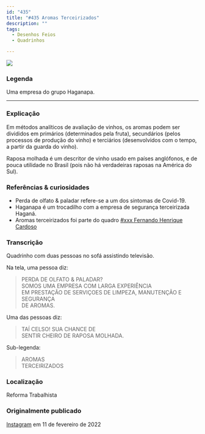 ```yaml
---
id: "435"
title: "#435 Aromas Terceirizados"
description: ""
tags:
  - Desenhos Feios
  - Quadrinhos

---
```

![](https://bebiodicionario-com.s3.amazonaws.com/media/posts/202202/BOD435.jpg)

### Legenda

Uma empresa do grupo Haganapa.

---

### Explicação

Em métodos analíticos de avaliação de vinhos, os aromas podem ser divididos em primários (determinados pela fruta), secundários (pelos processos de produção do vinho) e terciários (desenvolvidos com o tempo, a partir da guarda do vinho).

Raposa molhada é um descritor de vinho usado em países anglófonos, e de pouca utilidade no Brasil (pois não há verdadeiras raposas na América do Sul).

### Referências & curiosidades
- Perda de olfato & paladar refere-se a um dos sintomas de Covid-19.
- Haganapa é um trocadilho com a empresa de segurança terceirizada Haganá.
- Aromas terceirizados foi parte do quadro [#xxx Fernando Henrique Cardoso](/)

### Transcrição
Quadrinho com duas pessoas no sofá assistindo televisão.

Na tela, uma pessoa diz:
> PERDA DE OLFATO & PALADAR?  
> SOMOS UMA EMPRESA COM LARGA EXPERIÊNCIA  
> EM PRESTAÇÃO DE SERVIÇOES DE LIMPEZA, MANUTENÇÃO E SEGURANÇA  
> DE AROMAS.  

Uma das pessoas diz:
> TAÍ CELSO! SUA CHANCE DE  
> SENTIR CHEIRO DE RAPOSA MOLHADA.


Sub-legenda:
> AROMAS  
> TERCEIRIZADOS

### Localização

Reforma Trabalhista

### Originalmente publicado

[Instagram](https://www.instagram.com/p/CZ19M23r9_m/) em 11 de fevereiro de 2022
